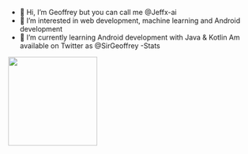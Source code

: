 - 👋 Hi, I’m Geoffrey but you can call me @Jeffx-ai
- 👀 I’m interested in web development, machine learning and Android development
- 🌱 I’m currently learning Android development with Java & Kotlin
Am available on Twitter as @SirGeoffrey
-Stats
<img height="180em" src="https://github-readme-stats.vercel.app/api?username=Jeffx-ai&show_icons=true&hide_border=true&&count_private=true&include_all_commits=true" />
